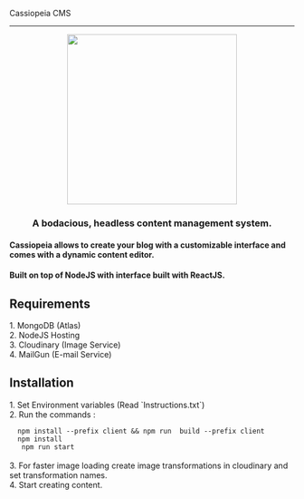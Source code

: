 Cassiopeia CMS

<hr/>

<p align="center"><img width=300 src="https://res.cloudinary.com/azizcloud/image/upload/v1583339533/ltfzwfalcfyxre6ctyxt.png" /></p>

<h3 align="center"> A bodacious, headless content management system. </h3>

<h4> Cassiopeia allows to create your blog with a customizable interface and comes with a dynamic content editor. </h4>

<h4>Built on top of NodeJS with interface built with ReactJS.</h4>



<h2> Requirements </h2>
<p>
    1. MongoDB (Atlas) <br/>
    2. NodeJS Hosting  <br/>
    3. Cloudinary (Image Service)  <br/>
    4. MailGun (E-mail Service) 
</p>


<h2> Installation </h2>
<p>
    1. Set Environment variables (Read `Instructions.txt`)   <br/>
    2. Run the commands : </p>
            <code>  npm install --prefix client && npm run  build --prefix client </code> <br/>
            <code>  npm install </code> <br/>
            <code>   npm run start </code> <br/>
            <br/>
     3. For faster image loading create image transformations in cloudinary and set transformation names.
    <br/> 4. Start creating content. </p>
